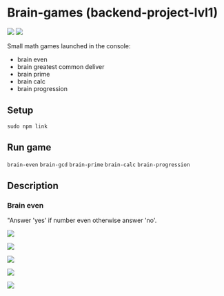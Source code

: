 # Brain-games (backend-project-lvl1)
<a href="https://codeclimate.com/github/Simbiryan/backend-project-lvl1/maintainability"><img src="https://api.codeclimate.com/v1/badges/f58c7286d987eed17631/maintainability" /></a>
<a href="https://travis-ci.com/Simbiryan/backend-project-lvl1"><img src="https://travis-ci.com/Simbiryan/backend-project-lvl1.svg?branch=master" /></a>

Small math games launched in the console:
- brain even
- brain greatest common deliver
- brain prime
- brain calc
- brain progression

## Setup
`sudo npm link`

## Run game
`brain-even`
`brain-gcd`
`brain-prime`
`brain-calc`
`brain-progression`

## Description
### Brain even

"Answer 'yes' if number even otherwise answer 'no'.

<a href="https://asciinema.org/a/nHvpGH7Kl5waLKAw3zL7Xl5Ue" target="_blank"><img src="https://asciinema.org/a/nHvpGH7Kl5waLKAw3zL7Xl5Ue.svg" /></a>


<a href="https://asciinema.org/a/qubeNrvZ8Ya9E8OgoC7pepU8m" target="_blank"><img src="https://asciinema.org/a/qubeNrvZ8Ya9E8OgoC7pepU8m.svg" /></a>

<a href="https://asciinema.org/a/QLFnuTxTWK0arsRbmKM0Htykg" target="_blank"><img src="https://asciinema.org/a/QLFnuTxTWK0arsRbmKM0Htykg.svg" /></a>

<a href="https://asciinema.org/a/kBD28GeKDulWP4KbK3MXWY6GS" target="_blank"><img src="https://asciinema.org/a/kBD28GeKDulWP4KbK3MXWY6GS.svg" /></a>

<a href="https://asciinema.org/a/VvXre6KA4YOEVWKniNTn70wWo" target="_blank"><img src="https://asciinema.org/a/VvXre6KA4YOEVWKniNTn70wWo.svg" /></a>
